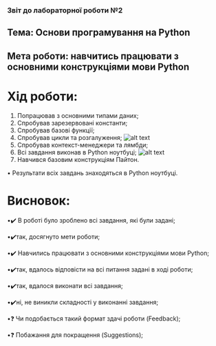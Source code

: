 ### Звіт до лабораторної роботи №2
## Тема: Основи програмування на Python
## Мета роботи: навчитись працювати з основними конструкціями мови Python
# Хід роботи:
1. Попрацював з основними типами даних;
2. Спробував зарезервовані константи;
3. Спробував базові функції;
4. Спробував цикли та розгалуження;
![alt text](https://i.imgur.com/ZJqIBpm.png)
5. Спробував контекст-менеджери та лямбди;
6. Всі завдання виконав в Python ноутбуці;
![alt text](https://i.imgur.com/n9kBiAx.png)
7. Навчився базовим конструкціям Пайтон.

• Результати всіх завдань знаходяться в Python ноутбуці.

# Висновок:
•✔️ В роботі було зроблено всі завдання, які були задані;

•✔️так, досягнуто мети роботи; 

•✔️ Навчились працювати з основними конструкціями мови Python;

•✔️так, вдалось відповісти на всі питання задані в ході роботи;

•✔️так, вдалося виконати всі завдання;

•✔️ні, не виникли складності у виконанні завдання;

•❓ Чи подобається такий формат здачі роботи (Feedback);

•❓ Побажання для покращення (Suggestions);